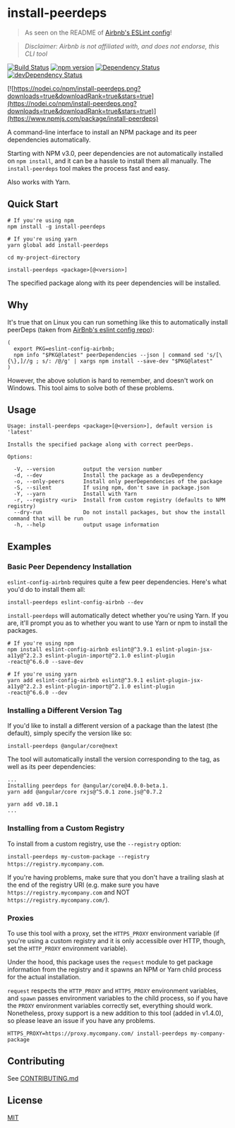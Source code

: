 # install-peerdeps

> As seen on the README of [Airbnb's ESLint config](https://www.npmjs.com/package/eslint-config-airbnb)!

> _Disclaimer: Airbnb is not affiliated with, and does not endorse, this CLI tool_

[![Build Status](https://travis-ci.org/nathanhleung/install-peerdeps.png?branch=master)](https://travis-ci.org/nathanhleung/install-peerdeps) [![npm version](https://badge.fury.io/js/install-peerdeps.svg)](https://www.npmjs.com/package/install-peerdeps) [![Dependency Status](https://david-dm.org/nathanhleung/install-peerdeps.svg)](https://david-dm.org/nathanhleung/install-peerdeps) [![devDependency Status](https://david-dm.org/nathanhleung/install-peerdeps/dev-status.svg)](https://david-dm.org/nathanhleung/install-peerdeps?type=dev)

[![https://nodei.co/npm/install-peerdeps.png?downloads=true&downloadRank=true&stars=true](https://nodei.co/npm/install-peerdeps.png?downloads=true&downloadRank=true&stars=true)](https://www.npmjs.com/package/install-peerdeps)


A command-line interface to install an NPM package and its peer dependencies automatically.

Starting with NPM v3.0, peer dependencies are not  automatically installed on `npm install`, and it can be a hassle to install them all manually. The `install-peerdeps` tool makes the process fast and easy.

Also works with Yarn.

## Quick Start
```
# If you're using npm
npm install -g install-peerdeps

# If you're using yarn
yarn global add install-peerdeps

cd my-project-directory

install-peerdeps <package>[@<version>]
```

The specified package along with its peer dependencies will be installed.

## Why
It's true that on Linux you can run something like this to automatically install peerDeps (taken from [AirBnb's eslint config repo](https://github.com/airbnb/javascript)):

```
(
  export PKG=eslint-config-airbnb;
  npm info "$PKG@latest" peerDependencies --json | command sed 's/[\{\},]//g ; s/: /@/g' | xargs npm install --save-dev "$PKG@latest"
)
```

However, the above solution is hard to remember, and doesn't work on Windows. This tool aims to solve both of these problems.

## Usage
```
Usage: install-peerdeps <package>[@<version>], default version is 'latest'

Installs the specified package along with correct peerDeps.

Options:

  -V, --version         output the version number
  -d, --dev             Install the package as a devDependency
  -o, --only-peers      Install only peerDependencies of the package
  -S, --silent          If using npm, don't save in package.json
  -Y, --yarn            Install with Yarn
  -r, --registry <uri>  Install from custom registry (defaults to NPM registry)
  --dry-run             Do not install packages, but show the install command that will be run
  -h, --help            output usage information

```

## Examples
### Basic Peer Dependency Installation
`eslint-config-airbnb` requires quite a few peer dependencies. Here's what you'd do to install them all:

`install-peerdeps eslint-config-airbnb --dev`

`install-peerdeps` will automatically detect whether you're using Yarn. If you are, it'll prompt you as to whether you want to use Yarn or npm to install the packages.

```
# If you're using npm
npm install eslint-config-airbnb eslint@^3.9.1 eslint-plugin-jsx-a11y@^2.2.3 eslint-plugin-import@^2.1.0 eslint-plugin
-react@^6.6.0 --save-dev

# If you're using yarn
yarn add eslint-config-airbnb eslint@^3.9.1 eslint-plugin-jsx-a11y@^2.2.3 eslint-plugin-import@^2.1.0 eslint-plugin
-react@^6.6.0 --dev
```

### Installing a Different Version Tag
If you'd like to install a different version of a package than the latest (the default), simply specify the version like so:

`install-peerdeps @angular/core@next`

The tool will automatically install the version corresponding to the tag, as well as its peer dependencies:

```
...
Installing peerdeps for @angular/core@4.0.0-beta.1.
yarn add @angular/core rxjs@^5.0.1 zone.js@^0.7.2

yarn add v0.18.1
...
```

### Installing from a Custom Registry
To install from a custom registry, use the `--registry` option:

`install-peerdeps my-custom-package --registry https://registry.mycompany.com`.

If you're having problems, make sure that you don't have a trailing slash at the end of the registry URI (e.g. make sure you have `https://registry.mycompany.com` and NOT `https://registry.mycompany.com/`).

### Proxies
To use this tool with a proxy, set the `HTTPS_PROXY` environment variable (if you're using a custom registry and it is only accessible over HTTP, though, set the `HTTP_PROXY` environment variable).

Under the hood, this package uses the `request` module to get package information from the registry and it spawns an NPM or Yarn child process for the actual installation.

`request` respects the `HTTP_PROXY` and `HTTPS_PROXY` environment variables, and `spawn` passes environment variables to the child process, so if you have the `PROXY` environment variables correctly set, everything should work. Nonetheless, proxy support is a new addition to this tool (added in v1.4.0), so please leave an issue if you have any problems.

`HTTPS_PROXY=https://proxy.mycompany.com/ install-peerdeps my-company-package`

## Contributing
See [CONTRIBUTING.md](https://github.com/nathanhleung/install-peerdeps/blob/master/CONTRIBUTING.md)

## License
[MIT](https://github.com/nathanhleung/install-peerdeps/blob/master/LICENSE)
